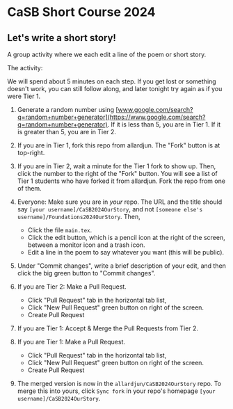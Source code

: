 # CaSB Short Course 2024

## Let's write a short story!

A group activity where we each edit a line of the poem or short story.

The activity:

We will spend about 5 minutes on each step. If you get lost or something doesn't work, you can still follow along, and later tonight try again as if you were Tier 1.

1. Generate a random number using [www.google.com/search?q=random+number+generator](https://www.google.com/search?q=random+number+generator). If it is less than 5, you are in Tier 1. If it is greater than 5, you are in Tier 2. 

2. If you are in Tier 1, fork this repo from allardjun. The "Fork" button is at top-right.

3. If you are in Tier 2, wait a minute for the Tier 1 fork to show up. Then, click the number to the right of the "Fork" button. You will see a list of Tier 1 students who have forked it from allardjun. Fork the repo from one of them. 

4. Everyone: Make sure you are in  *your* repo. The URL and the title should say `[your username]/CaSB2024OurStory`, and not `[someone else's username]/Foundations2024OurStory`. Then, 

    - Click the file `main.tex`. 
    - Click the edit button, which is a pencil icon at the right of the screen, between a monitor icon and a trash icon.
    - Edit a line in the poem to say whatever you want (this will be public).

6. Under "Commit changes", write a brief description of your edit, and then click the big green button to "Commit changes".

7. If you are Tier 2: Make a Pull Request. 

     - Click "Pull Request" tab in the horizontal tab list,
     - Click "New Pull Request" green button on right of the screen.
     - Create Pull Request

8. If you are Tier 1: Accept & Merge the Pull Requests from Tier 2. 

9. If you are Tier 1: Make a Pull Request. 

     - Click "Pull Request" tab in the horizontal tab list,
     - Click "New Pull Request" green button on right of the screen.
     - Create Pull Request
     
10. The merged version is now in the `allardjun/CaSB2024OurStory` repo. To merge this into yours, click `Sync fork` in your repo's homepage `[your username]/CaSB2024OurStory`. 

